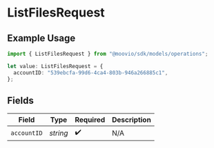 # ListFilesRequest

## Example Usage

```typescript
import { ListFilesRequest } from "@moovio/sdk/models/operations";

let value: ListFilesRequest = {
  accountID: "539ebcfa-99d6-4ca4-803b-946a266885c1",
};
```

## Fields

| Field              | Type               | Required           | Description        |
| ------------------ | ------------------ | ------------------ | ------------------ |
| `accountID`        | *string*           | :heavy_check_mark: | N/A                |